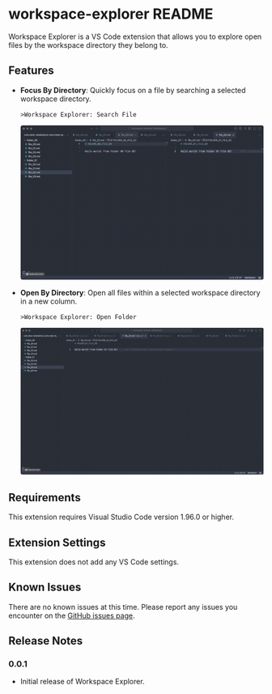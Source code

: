 # workspace-explorer README

Workspace Explorer is a VS Code extension that allows you to explore open files by the workspace directory they belong to.

## Features

- **Focus By Directory**: Quickly focus on a file by searching a selected workspace directory.
  ```
  >Workspace Explorer: Search File
  ```
  ![Workspace Explorer: Search File example gif](https://github.com/bkarpinos/vsc-workspace-ext/blob/main/example/search_file.gif?raw=true)


- **Open By Directory**: Open all files within a selected workspace directory in a new column.
  ```
  >Workspace Explorer: Open Folder
  ```

  ![Workspace Explorer: Open Folder example gif](https://github.com/bkarpinos/vsc-workspace-ext/blob/main/example/open_folder.gif?raw=true)

## Requirements

This extension requires Visual Studio Code version 1.96.0 or higher.

## Extension Settings

This extension does not add any VS Code settings.

## Known Issues

There are no known issues at this time. Please report any issues you encounter on the [GitHub issues page](https://github.com/bkarpinos/vsc-workspace-ext/issues).

## Release Notes

### 0.0.1

- Initial release of Workspace Explorer.
